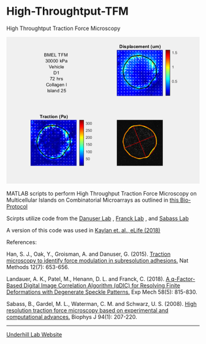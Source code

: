 # High-Throughtput-TFM
High Throughtput Traction Force Microscopy

![Alt Text](TFM%20img.png?raw=trueraw=true)

MATLAB scripts to perform High Throughput Traction Force Microscopy on Multicellular Islands on Combinatorial Microarrays as outlined in [this Bio-Protocol](https://bio-protocol.org)

Scirpts utilize code from the
[Danuser Lab](https://github.com/DanuserLab/TFM)
,
[Franck Lab](https://github.com/FranckLab/qDIC)
, and 
[Sabass Lab](https://github.com/CellMicroMechanics/Easy-to-use_TFM_package)

A version of this code was used in [Kaylan et. al., eLife (2018)](https://elifesciences.org/articles/38536)

References:

Han, S. J., Oak, Y., Groisman, A. and Danuser, G. (2015). [Traction microscopy to identify force modulation in subresolution adhesions.](https://www.ncbi.nlm.nih.gov/pubmed/26030446) Nat Methods 12(7): 653-656.

Landauer, A. K., Patel, M., Henann, D. L. and Franck, C. (2018). [A q-Factor-Based Digital Image Correlation Algorithm (qDIC) for Resolving Finite Deformations with Degenerate Speckle Patterns.](https://link.springer.com/article/10.1007/s11340-018-0377-4) Exp Mech 58(5): 815-830.

Sabass, B., Gardel, M. L., Waterman, C. M. and Schwarz, U. S. (2008). [High resolution traction force microscopy based on experimental and computational advances.](https://www.ncbi.nlm.nih.gov/pmc/articles/PMC2134850/) Biophys J 94(1): 207-220.


----------------------
[Underhill Lab Website](http://underhill.bioen.illinois.edu/index.html)

